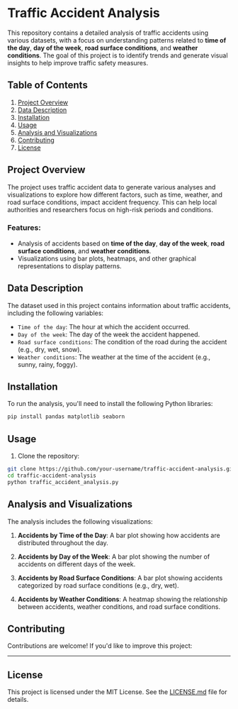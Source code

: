 # Traffic Accident Analysis

This repository contains a detailed analysis of traffic accidents using various datasets, with a focus on understanding patterns related to **time of the day**, **day of the week**, **road surface conditions**, and **weather conditions**. The goal of this project is to identify trends and generate visual insights to help improve traffic safety measures.

## Table of Contents
1. [Project Overview](#project-overview)
2. [Data Description](#data-description)
3. [Installation](#installation)
4. [Usage](#usage)
5. [Analysis and Visualizations](#analysis-and-visualizations)
6. [Contributing](#contributing)
7. [License](#license)

## Project Overview

The project uses traffic accident data to generate various analyses and visualizations to explore how different factors, such as time, weather, and road surface conditions, impact accident frequency. This can help local authorities and researchers focus on high-risk periods and conditions.

### Features:
- Analysis of accidents based on **time of the day**, **day of the week**, **road surface conditions**, and **weather conditions**.
- Visualizations using bar plots, heatmaps, and other graphical representations to display patterns.

## Data Description

The dataset used in this project contains information about traffic accidents, including the following variables:
- `Time of the day`: The hour at which the accident occurred.
- `Day of the week`: The day of the week the accident happened.
- `Road surface conditions`: The condition of the road during the accident (e.g., dry, wet, snow).
- `Weather conditions`: The weather at the time of the accident (e.g., sunny, rainy, foggy).

## Installation

To run the analysis, you'll need to install the following Python libraries:

```bash
pip install pandas matplotlib seaborn
```

## Usage

1. Clone the repository:

```bash
git clone https://github.com/your-username/traffic-accident-analysis.git
cd traffic-accident-analysis
python traffic_accident_analysis.py
```
## Analysis and Visualizations

The analysis includes the following visualizations:

1. **Accidents by Time of the Day**: A bar plot showing how accidents are distributed throughout the day.

2. **Accidents by Day of the Week**: A bar plot showing the number of accidents on different days of the week.

3. **Accidents by Road Surface Conditions**: A bar plot showing accidents categorized by road surface conditions (e.g., dry, wet).

4. **Accidents by Weather Conditions**: A heatmap showing the relationship between accidents, weather conditions, and road surface conditions.

## Contributing

Contributions are welcome! If you'd like to improve this project:

---

## License

This project is licensed under the MIT License. See the [LICENSE.md](LICENSE.md) file for details.
